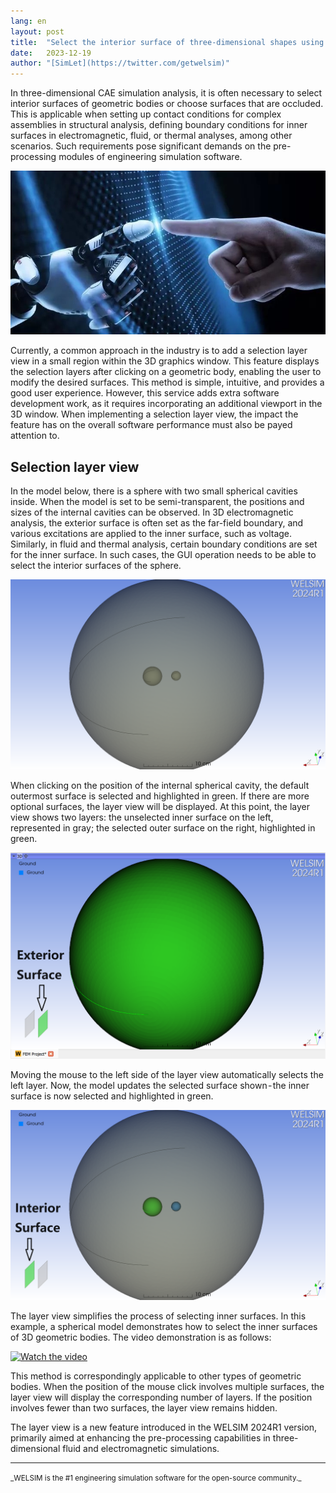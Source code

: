 ```yaml
---
lang: en
layout: post
title:  "Select the interior surface of three-dimensional shapes using selection layer view"
date:   2023-12-19
author: "[SimLet](https://twitter.com/getwelsim)"
---
```


In three-dimensional CAE simulation analysis, it is often necessary to select interior surfaces of geometric bodies or choose surfaces that are occluded. This is applicable when setting up contact conditions for complex assemblies in structural analysis, defining boundary conditions for inner surfaces in electromagnetic, fluid, or thermal analyses, among other scenarios. Such requirements pose significant demands on the pre-processing modules of engineering simulation software.
<p align="center">
  <img src="\assets\blog\20231219\welsim_selection_layer_demo.jpg" alt="welsim_selection_layer_demo" />
</p>

Currently, a common approach in the industry is to add a selection layer view in a small region within the 3D graphics window. This feature displays the selection layers after clicking on a geometric body, enabling the user to modify the desired surfaces. This method is simple, intuitive, and provides a good user experience. However, this service adds extra software development work, as it requires incorporating an additional viewport in the 3D window. When implementing a selection layer view, the impact the feature has on the overall software performance must also be payed attention to.

## Selection layer view

In the model below, there is a sphere with two small spherical cavities inside. When the model is set to be semi-transparent, the positions and sizes of the internal cavities can be observed. In 3D electromagnetic analysis, the exterior surface is often set as the far-field boundary, and various excitations are applied to the inner surface, such as voltage. Similarly, in fluid and thermal analysis, certain boundary conditions are set for the inner surface. In such cases, the GUI operation needs to be able to select the interior surfaces of the sphere.
<p align="center">
  <img src="\assets\blog\20231219\welsim_selection_layer_shape.png" alt="welsim_selection_layer_shape" />
</p>

When clicking on the position of the internal spherical cavity, the default outermost surface is selected and highlighted in green. If there are more optional surfaces, the layer view will be displayed. At this point, the layer view shows two layers: the unselected inner surface on the left, represented in gray; the selected outer surface on the right, highlighted in green.
<p align="center">
  <img src="\assets\blog\20231219\welsim_selection_layer_exterior.png" alt="welsim_selection_layer_exterior" />
</p>



Moving the mouse to the left side of the layer view automatically selects the left layer. Now, the model updates the selected surface shown - the inner surface is now selected and highlighted in green.
<p align="center">
  <img src="\assets\blog\20231219\welsim_selection_layer_interior.png" alt="welsim_selection_layer_interior" />
</p>


The layer view simplifies the process of selecting inner surfaces. In this example, a spherical model demonstrates how to select the inner surfaces of 3D geometric bodies. The video demonstration is as follows:

[![Watch the video](https://img.youtube.com/vi/L5f-NxPslgM/default.jpg)](https://youtu.be/L5f-NxPslgM)


This method is correspondingly applicable to other types of geometric bodies. When the position of the mouse click involves multiple surfaces, the layer view  will display the corresponding number of layers. If the position involves fewer than two surfaces, the layer view remains hidden.

The layer view is a new feature introduced in the WELSIM 2024R1 version, primarily aimed at enhancing the pre-processing capabilities in three-dimensional fluid and electromagnetic simulations.

---


<small>
_WELSIM is the #1 engineering simulation software for the open-source community._
</small>
